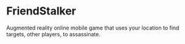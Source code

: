 FriendStalker
=============

Augmented reality online mobile game that uses your location to find targets, other players, to assassinate.
